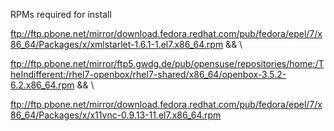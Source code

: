 RPMs required for install


ftp://ftp.pbone.net/mirror/download.fedora.redhat.com/pub/fedora/epel/7/x86_64/Packages/x/xmlstarlet-1.6.1-1.el7.x86_64.rpm && \

ftp://ftp.pbone.net/mirror/ftp5.gwdg.de/pub/opensuse/repositories/home:/TheIndifferent:/rhel7-openbox/rhel7-shared/x86_64/openbox-3.5.2-6.2.x86_64.rpm && \

ftp://ftp.pbone.net/mirror/download.fedora.redhat.com/pub/fedora/epel/7/x86_64/Packages/x/x11vnc-0.9.13-11.el7.x86_64.rpm

